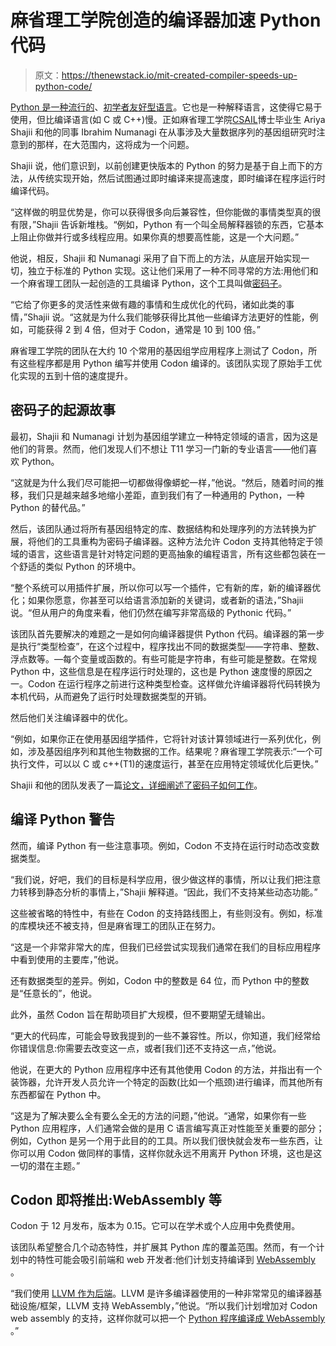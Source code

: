 # 麻省理工学院创造的编译器加速 Python 代码

> 原文：<https://thenewstack.io/mit-created-compiler-speeds-up-python-code/>

[Python 是一种流行的](https://thenewstack.io/why-does-python-keep-getting-more-popular-github-knows-whats-up/)、[初学者友好型语言](https://thenewstack.io/veteran-c-developer-says-python-is-best-starter-language/)。它也是一种解释语言，这使得它易于使用，但比编译语言(如 C 或 C++)慢。正如麻省理工学院[CSAIL](https://www.csail.mit.edu/)博士毕业生 Ariya Shajii 和他的同事 Ibrahim Numanagi 在从事涉及大量数据序列的基因组研究时注意到的那样，在大范围内，这将成为一个问题。

Shajii 说，他们意识到，以前创建更快版本的 Python 的努力是基于自上而下的方法，从传统实现开始，然后试图通过即时编译来提高速度，即时编译在程序运行时编译代码。

“这样做的明显优势是，你可以获得很多向后兼容性，但你能做的事情类型真的很有限，”Shajii 告诉新堆栈。“例如，Python 有一个叫全局解释器锁的东西，它基本上阻止你做并行或多线程应用。如果你真的想要高性能，这是一个大问题。”

他说，相反，Shajii 和 Numanagi 采用了自下而上的方法，从底层开始实现一切，独立于标准的 Python 实现。这让他们采用了一种不同寻常的方法:用他们和一个麻省理工团队一起创造的工具编译 Python，这个工具叫做[密码子](https://github.com/exaloop/codon)。

“它给了你更多的灵活性来做有趣的事情和生成优化的代码，诸如此类的事情，”Shajii 说。“这就是为什么我们能够获得比其他一些编译方法更好的性能，例如，可能获得 2 到 4 倍，但对于 Codon，通常是 10 到 100 倍。”

麻省理工学院的团队在大约 10 个常用的基因组学应用程序上测试了 Codon，所有这些程序都是用 Python 编写并使用 Codon 编译的。该团队实现了原始手工优化实现的五到十倍的速度提升。

## 密码子的起源故事

最初，Shajii 和 Numanagi 计划为基因组学建立一种特定领域的语言，因为这是他们的背景。然而，他们发现人们不想让 T11 学习一门新的专业语言——他们喜欢 Python。

“这就是为什么我们尽可能把一切都做得像蟒蛇一样，”他说。“然后，随着时间的推移，我们只是越来越多地缩小差距，直到我们有了一种通用的 Python，一种 Python 的替代品。”

然后，该团队通过将所有基因组特定的库、数据结构和处理序列的方法转换为扩展，将他们的工具重构为密码子编译器。这种方法允许 Codon 支持其他特定于领域的语言，这些语言是针对特定问题的更高抽象的编程语言，所有这些都包装在一个舒适的类似 Python 的环境中。

“整个系统可以用插件扩展，所以你可以写一个插件，它有新的库，新的编译器优化；如果你愿意，你甚至可以给语言添加新的关键词，或者新的语法，”Shajii 说。“但从用户的角度来看，他们仍然在编写非常高级的 Pythonic 代码。”

该团队首先要解决的难题之一是如何向编译器提供 Python 代码。编译器的第一步是执行“类型检查”，在这个过程中，程序找出不同的数据类型——字符串、整数、浮点数等。—每个变量或函数的。有些可能是字符串，有些可能是整数。在常规 Python 中，这些信息是在程序运行时处理的，这也是 Python 速度慢的原因之一。Codon 在运行程序之前进行这种类型检查。这样做允许编译器将代码转换为本机代码，从而避免了运行时处理数据类型的开销。

然后他们关注编译器中的优化。

“例如，如果你正在使用基因组学插件，它将针对该计算领域进行一系列优化，例如，涉及基因组序列和其他生物数据的工作。结果呢？麻省理工学院表示:“一个可执行文件，可以以 C 或 c++(T1)的速度运行，甚至在应用特定领域优化后更快。”

Shajii 和他的团队发表了一篇[论文，详细阐述了密码子如何工作](https://regmedia.co.uk/2023/03/11/mit_codon_paper.pdf)。

## 编译 Python 警告

然而，编译 Python 有一些注意事项。例如，Codon 不支持在运行时动态改变数据类型。

“我们说，好吧，我们的目标是科学应用，很少做这样的事情，所以让我们把注意力转移到静态分析的事情上，”Shajii 解释道。“因此，我们不支持某些动态功能。”

这些被省略的特性中，有些在 Codon 的支持路线图上，有些则没有。例如，标准的库模块还不被支持，但是麻省理工的团队正在努力。

“这是一个非常非常大的库，但我们已经尝试实现我们通常在我们的目标应用程序中看到使用的主要库，”他说。

还有数据类型的差异。例如，Codon 中的整数是 64 位，而 Python 中的整数是“任意长的”，他说。

此外，虽然 Codon 旨在帮助项目扩大规模，但不要期望无缝输出。

“更大的代码库，可能会导致我提到的一些不兼容性。所以，你知道，我们经常给你错误信息:你需要去改变这一点，或者[我们]还不支持这一点，”他说。

他说，在更大的 Python 应用程序中还有其他使用 Codon 的方法，并指出有一个装饰器，允许开发人员允许一个特定的函数(比如一个瓶颈)进行编译，而其他所有东西都留在 Python 中。

“这是为了解决要么全有要么全无的方法的问题，”他说。“通常，如果你有一些 Python 应用程序，人们通常会做的是用 C 语言编写真正对性能至关重要的部分；例如，Cython 是另一个用于此目的的工具。所以我们很快就会发布一些东西，让你可以用 Codon 做同样的事情，这样你就永远不用离开 Python 环境，这也是这一切的潜在主题。”

## Codon 即将推出:WebAssembly 等

Codon 于 12 月发布，版本为 0.15。它可以在学术或个人应用中免费使用。

该团队希望整合几个动态特性，并扩展其 Python 库的覆盖范围。然而，有一个计划中的特性可能会吸引前端和 web 开发者:他们计划支持编译到 [WebAssembly](https://thenewstack.io/key-concepts/wasm/) 。

“我们使用 [LLVM 作为后端](https://llvm.org/)。LLVM 是许多编译器使用的一种非常常见的编译器基础设施/框架，LLVM 支持 WebAssembly，”他说。“所以我们计划增加对 Codon web assembly 的支持，这样你就可以把一个 [Python 程序编译成 WebAssembly](https://thenewstack.io/webassembly-when-you-hate-rust-but-love-python/) 。”

<svg xmlns:xlink="http://www.w3.org/1999/xlink" viewBox="0 0 68 31" version="1.1"><title>Group</title> <desc>Created with Sketch.</desc></svg>